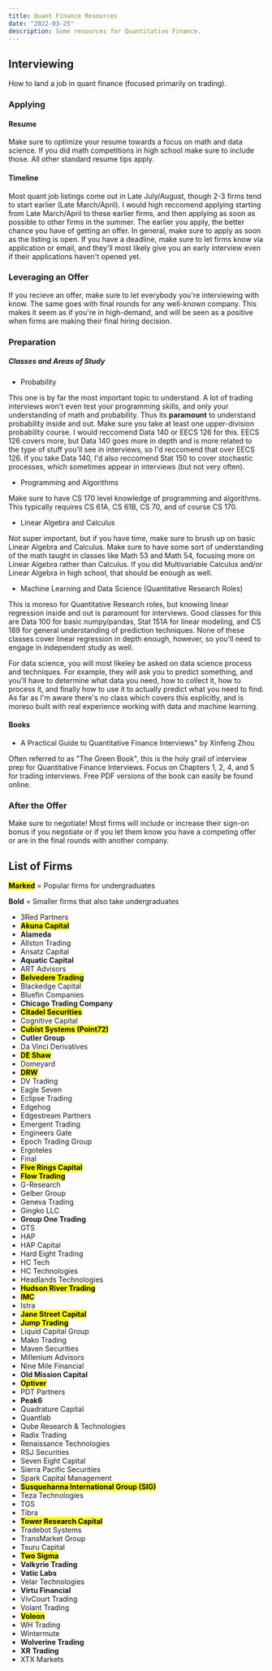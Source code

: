 ```yaml
---
title: Quant Finance Resources
date: "2022-03-25"
description: Some resources for Quantitative Finance.
---
```


## Interviewing

How to land a job in quant finance (focused primarily on trading).

### Applying

#### Resume

Make sure to optimize your resume towards a focus on math and data science. If you did math competitions in high school make sure to include those. All other standard resume tips apply.

#### Timeline

Most quant job listings come out in Late July/August, though 2-3 firms tend to start earlier (Late March/April). I would high reccomend applying starting from Late March/April to these earlier firms, and then applying as soon as possible to other firms in the summer. The earlier you apply, the better chance you have of getting an offer. In general, make sure to apply as soon as the listing is open. If you have a deadline, make sure to let firms know via application or email, and they'll most likely give you an early interview even if their applications haven't opened yet.

### Leveraging an Offer

If you recieve an offer, make sure to let everybody you're interviewing with know. The same goes with final rounds for any well-known company. This makes it seem as if you're in high-demand, and will be seen as a positive when firms are making their final hiring decision.

### Preparation

##### Classes and Areas of Study

- Probability

This one is by far the most important topic to understand. A lot of trading interviews won't even test your programming skills, and only your understanding of math and probability. Thus its **paramount** to understand probability inside and out. Make sure you take at least one upper-division probability course. I would reccomend Data 140 or EECS 126 for this. EECS 126 covers more, but Data 140 goes more in depth and is more related to the type of stuff you'll see in interviews, so I'd reccomend that over EECS 126. If you take Data 140, I'd also reccomend Stat 150 to cover stochastic processes, which sometimes appear in interviews (but not very often).

- Programming and Algorithms

Make sure to have CS 170 level knowledge of programming and algorithms. This typically requires CS 61A, CS 61B, CS 70, and of course CS 170.

- Linear Algebra and Calculus

Not super important, but if you have time, make sure to brush up on basic Linear Algebra and Calculus. Make sure to have some sort of understanding of the math taught in classes like Math 53 and Math 54, focusing more on Linear Algebra rather than Calculus. If you did Multivariable Calculus and/or Linear Algebra in high school, that should be enough as well.

- Machine Learning and Data Science (Quantitative Research Roles)

This is moreso for Quantitative Research roles, but knowing linear regression inside and out is paramount for interviews. Good classes for this are Data 100 for basic numpy/pandas, Stat 151A for linear modeling, and CS 189 for general understanding of prediction techniques. None of these classes cover linear regression in depth enough, however, so you'll need to engage in independent study as well.

For data science, you will most likeley be asked on data science process and techniques. For example, they will ask you to predict something, and you'll have to determine what data you need, how to collect it, how to process it, and finally how to use it to actually predict what you need to find. As far as I'm aware there's no class which covers this explicitly, and is moreso built with real experience working with data and machine learning.

#### Books

- A Practical Guide to Quantitative Finance Interviews" by Xinfeng Zhou

Often referred to as "The Green Book", this is the holy grail of interview prep for Quantitative Finance Interviews. Focus on Chapters 1, 2, 4, and 5 for trading interviews. Free PDF versions of the book can easily be found online.

### After the Offer

Make sure to negotiate! Most firms will include or increase their sign-on bonus if you negotiate or if you let them know you have a competing offer or are in the final rounds with another company.

## List of Firms

<mark>**Marked**</mark> = Popular firms for undergraduates

**Bold** = Smaller firms that also take undergraduates

- 3Red Partners
- <mark>**Akuna Capital**</mark>
- **Alameda**
- Allston Trading
- Ansatz Capital
- **Aquatic Capital**
- ART Advisors
- <mark>**Belvedere Trading**</mark>
- Blackedge Capital
- Bluefin Companies
- **Chicago Trading Company**
- <mark>**Citadel Securities**</mark>
- Cognitive Capital
- <mark>**Cubist Systems (Point72)**</mark>
- **Cutler Group**
- Da Vinci Derivatives
- <mark>**DE Shaw**</mark>
- Domeyard
- <mark>**DRW**</mark>
- DV Trading
- Eagle Seven
- Eclipse Trading
- Edgehog
- Edgestream Partners
- Emergent Trading
- Engineers Gate
- Epoch Trading Group
- Ergoteles
- Final
- <mark>**Five Rings Capital**</mark>
- <mark>**Flow Trading**</mark>
- G-Research
- Gelber Group
- Geneva Trading
- Gingko LLC
- **Group One Trading**
- GTS
- HAP
- HAP Capital
- Hard Eight Trading
- HC Tech
- HC Technologies
- Headlands Technologies
- <mark>**Hudson River Trading**</mark>
- <mark>**IMC**</mark>
- Istra
- <mark>**Jane Street Capital**</mark>
- <mark>**Jump Trading**</mark>
- Liquid Capital Group
- Mako Trading
- Maven Securities
- Millenium Advisors
- Nine Mile Financial
- **Old Mission Capital**
- <mark>**Optiver**</mark>
- PDT Partners
- **Peak6**
- Quadrature Capital
- Quantlab
- Qube Research & Technologies
- Radix Trading
- Renaissance Technologies
- RSJ Securities
- Seven Eight Capital
- Sierra Pacific Securities
- Spark Capital Management
- <mark>**Susquehanna International Group (SIG)**</mark>
- Teza Technologies
- TGS
- Tibra
- <mark>**Tower Research Capital**</mark>
- Tradebot Systems
- TransMarket Group
- Tsuru Capital
- <mark>**Two Sigma**</mark>
- **Valkyrie Trading**
- **Vatic Labs**
- Velar Technologies
- **Virtu Financial**
- VivCourt Trading
- Volant Trading
- <mark>**Voleon**</mark>
- WH Trading
- Wintermute
- **Wolverine Trading**
- **XR Trading**
- XTX Markets
